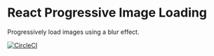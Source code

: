 # React Progressive Image Loading
Progressively load images using a blur effect.

[![CircleCI](https://circleci.com/gh/wcandillon/react-progressive-image.svg?style=svg)](https://circleci.com/gh/wcandillon/react-progressive-image)
